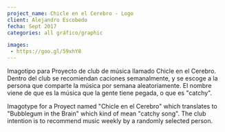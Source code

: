 ```yaml
---
project_name: Chicle en el Cerebro - Logo
client: Alejandro Escobedo
fecha: Sept 2017
categories: all gráfico/graphic

images:
 - https://goo.gl/59xhY8
---
```

Imagotipo para Proyecto de club de música llamado Chicle en el Cerebro. Dentro del club se recomiendan caciones semanalmente, y se escoge a la persona que comparte la música por semana aleatoriamente. El nombre viene de que es la música que la gente tiene pegada, o que es "catchy".



Imagotype for a Proyect named "Chicle en el Cerebro" which translates to "Bubblegum in the Brain" which kind of mean "catchy song". The club intention is to recommend music weekly by a randomly selected person.
